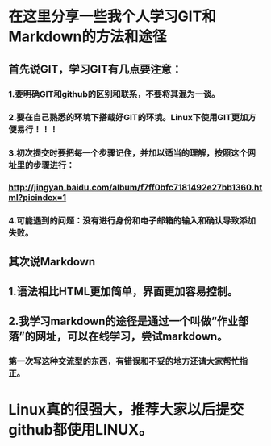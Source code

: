 # 在这里分享一些我个人学习GIT和Markdown的方法和途径
## 首先说GIT，学习GIT有几点要注意：
### 1.要明确GIT和github的区别和联系，不要将其混为一谈。
### 2.要在自己熟悉的环境下搭载好GIT的环境。Linux下使用GIT更加方便易行！！！
### 3.初次提交时要把每一个步骤记住，并加以适当的理解，按照这个网址里的步骤进行：
### http://jingyan.baidu.com/album/f7ff0bfc7181492e27bb1360.html?picindex=1
### 4.可能遇到的问题：没有进行身份和电子邮箱的输入和确认导致添加失败。
## 其次说Markdown
## 1.语法相比HTML更加简单，界面更加容易控制。
## 2.我学习markdown的途径是通过一个叫做“作业部落”的网址，可以在线学习，尝试markdown。
###  第一次写这种交流型的东西，有错误和不妥的地方还请大家帮忙指正。
# Linux真的很强大，推荐大家以后提交github都使用LINUX。
